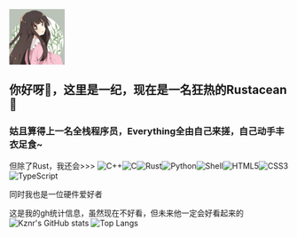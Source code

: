 <img align="middle" width="100" src="./icon.jpg">

## 你好呀👋，这里是一纪，现在是一名狂热的Rustacean🦀

### 姑且算得上一名全栈程序员，Everything全由自己来搓，自己动手丰衣足食~

但除了Rust，我还会>>>
![C++](https://img.shields.io/badge/-C++-00599C?style=flat-square&logo=c)![C](https://img.shields.io/badge/-C-E34A86?style=flat-square&logo=c)![Rust](https://img.shields.io/badge/-Rust-E33B26?style=flat-square&logo=rust)![Python](https://img.shields.io/badge/-Python-black?style=flat-square&logo=Python)![Shell](https://img.shields.io/badge/-Shell-purple?style=flat-square&logo=Shell)![HTML5](https://img.shields.io/badge/-HTML5-E34F26?style=flat-square&logo=html5&logoColor=white)![CSS3](https://img.shields.io/badge/-CSS3-1572B6?style=flat-square&logo=css3)![TypeScript](https://img.shields.io/badge/-TypeScript-gray?style=flat-square&logo=typescript)

同时我也是一位硬件爱好者

这是我的gh统计信息，虽然现在不好看，但未来他一定会好看起来的
![Kznr's GitHub stats](https://github-readme-stats.vercel.app/api?username=kznr02)
![Top Langs](https://github-readme-stats.vercel.app/api/top-langs/?username=kznr02&hide=TeX&layout=compact)